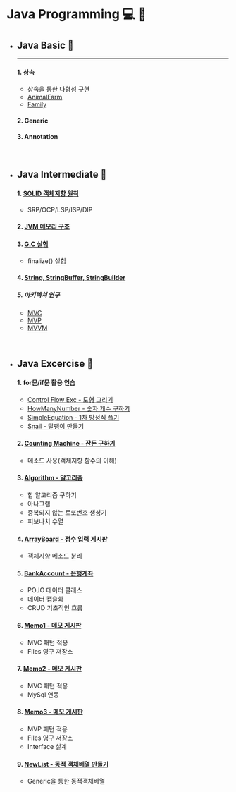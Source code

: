 # Java Programming :computer: :memo:


- ## __Java Basic__ :open_file_folder:
  - ---
  #### 1. 상속
  - 상속을 통한 다형성 구현
  - [AnimalFarm](https://github.com/qskeksq/AnimalFarm)
  - [Family](https://github.com/qskeksq/Family)

  #### 2. Generic

  #### 3. Annotation

</br>

- ## __Java Intermediate__ :open_file_folder:

  #### 1. [SOLID 객체지향 원칙](https://github.com/qskeksq/SOLID)
  - SRP/OCP/LSP/ISP/DIP

  #### 2. [JVM 메모리 구조](https://github.com/qskeksq/JVM_MemoryStructure)
  #### 3. [G.C 실험](https://github.com/qskeksq/GarbageCollector)
  - finalize() 실험

  #### 4. [String, StringBuffer, StringBuilder](https://github.com/qskeksq/String)
  ##### 5. 아키텍쳐 연구
  - [MVC]()
  - [MVP]()
  - [MVVM]()

</br>

- ## __Java Excercise__ :open_file_folder:

  #### 1. for문/if문 활용 연습
  - [Control Flow Exc - 도형 그리기](https://github.com/qskeksq/Java_ControlFlow)
  - [HowManyNumber - 숫자 개수 구하기](https://github.com/qskeksq/HowManyNumber)
  - [SimpleEquation - 1차 방정식 풀기](https://github.com/qskeksq/SimpleEquation)
  - [Snail - 달팽이 만들기]()

  #### 2. [Counting Machine - 잔돈 구하기](https://github.com/qskeksq/CountingMachine_for_method)
  - 메소드 사용(객체지향 함수의 이해)

  #### 3. [Algorithm - 알고리즘](https://github.com/qskeksq/Algorithm)
  - 합 알고리즘 구하기
  - 아나그램
  - 중복되지 않는 로또번호 생성기
  - 피보나치 수열

  #### 4. [ArrayBoard - 점수 입력 게시판](https://github.com/qskeksq/ArrayBoard)
  - 객체지향 메소드 분리

  #### 5. [BankAccount - 은행계좌](https://github.com/qskeksq/BankAccount)
  - POJO 데이터 클래스
  - 데이터 캡슐화
  - CRUD 기초적인 흐름

  #### 6. [Memo1 - 메모 게시판](https://github.com/qskeksq/Board_MVC_Files)
  - MVC 패턴 적용
  - Files 영구 저장소

  #### 7. [Memo2 - 메모 게시판](https://github.com/qskeksq/Board_MVC_MySql/tree/master)
  - MVC 패턴 적용
  - MySql 연동

  #### 8. [Memo3 - 메모 게시판](https://github.com/qskeksq/Board)
  - MVP 패턴 적용
  - Files 영구 저장소
  - Interface 설계

  #### 9. [NewList - 동적 객체배열 만들기]()
  - Generic을 통한 동적객체배열
